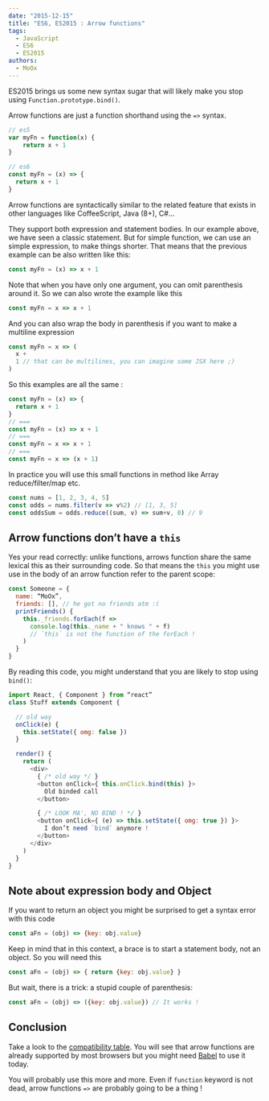 ```yaml
---
date: "2015-12-15"
title: "ES6, ES2015 : Arrow functions"
tags:
  - JavaScript
  - ES6
  - ES2015
authors:
  - MoOx
---
```


ES2015 brings us some new syntax sugar that will likely make you stop using
``Function.prototype.bind()``.

Arrow functions are just a function shorthand using the `=>` syntax.

```js
// es5
var myFn = function(x) {
    return x + 1
}

// es6
const myFn = (x) => {
  return x + 1
}
```

Arrow functions are syntactically similar to the related feature that exists in
other languages like CoffeeScript, Java (8+), C#…

They support both expression and statement bodies.
In our example above, we have seen a classic statement.
But for simple function, we can use an simple expression, to make things shorter.
That means that the previous example can be also written like this:

```js
const myFn = (x) => x + 1
```

Note that when you have only one argument, you can omit parenthesis around it.
So we can also wrote the example like this

```js
const myFn = x => x + 1
```

And you can also wrap the body in parenthesis if you want to make a multiline expression

```js
const myFn = x => (
  x +
  1 // that can be multilines, you can imagine some JSX here ;)
)
```

So this examples are all the same :

```js
const myFn = (x) => {
  return x + 1
}
// ===
const myFn = (x) => x + 1
// ===
const myFn = x => x + 1
// ===
const myFn = x => (x + 1)
```

In practice you will use this small functions in method like Array
reduce/filter/map etc.

```js
const nums = [1, 2, 3, 4, 5]
const odds = nums.filter(v => v%2) // [1, 3, 5]
const oddsSum = odds.reduce((sum, v) => sum+v, 0) // 9
```

## Arrow functions don’t have a `this`

Yes your read correctly: unlike functions, arrows function share the same lexical this as their surrounding code.
So that means the `this` you might use use in the body of an arrow function refer to the parent scope:

```js
const Someone = {
  name: “MoOx”,
  friends: [], // he got no friends atm :(
  printFriends() {
    this._friends.forEach(f =>
      console.log(this._name + " knows " + f)
      // `this` is not the function of the forEach !
    )
  }
}
```

By reading this code, you might understand that you are likely to stop using
``bind()``:

```js
import React, { Component } from “react”
class Stuff extends Component {

  // old way
  onClick(e) {
    this.setState({ omg: false })
  }

  render() {
    return (
      <div>
        { /* old way */ }
        <button onClick={ this.onClick.bind(this) }>
          Old binded call
        </button>

        { /* LOOK MA', NO BIND ! */ }
        <button onClick={ (e) => this.setState({ omg: true }) }>
          I don’t need `bind` anymore !
        </button>
      </div>
    )
  }
}
```

## Note about expression body and Object

If you want to return an object you might be surprised to get a syntax error
with this code

```js
const aFn = (obj) => {key: obj.value}
```

Keep in mind that in this context, a brace is to start a statement body, not an
object.
So you will need this

```js
const aFn = (obj) => { return {key: obj.value} }
```

But wait, there is a trick: a stupid couple of parenthesis:

```js
const aFn = (obj) => ({key: obj.value}) // It works !
```

## Conclusion

Take a look to the
[compatibility table](https://kangax.github.io/compat-table/es6/#test-arrow_functions).
You will see that arrow functions are already supported by most browsers but you
might need [Babel](http://babeljs.io) to use it today.

You will probably use this more and more.
Even if `function` keyword is not dead, arrow functions `=>` are probably
going to be a thing !
